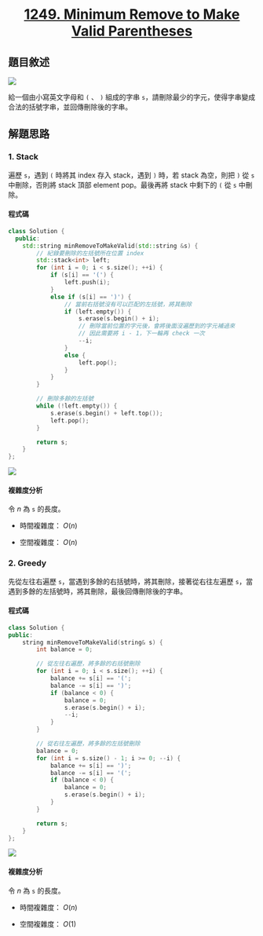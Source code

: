 # <center> [1249. Minimum Remove to Make Valid Parentheses](https://leetcode.com/problems/minimum-remove-to-make-valid-parentheses/description/) </center>

## 題目敘述

[![](https://i.imgur.com/SNnznIL.png)](https://i.imgur.com/SNnznIL.png)

給一個由小寫英文字母和 `(` 、 `)` 組成的字串 `s`，請刪除最少的字元，使得字串變成合法的括號字串，並回傳刪除後的字串。

## 解題思路

### 1. Stack

遍歷 `s`，遇到 `(` 時將其 index 存入 stack，遇到 `)` 時，若 stack 為空，則把 `)` 從 `s` 中刪除，否則將 stack 頂部 element pop。最後再將 stack 中剩下的 `(` 從 `s` 中刪除。

#### 程式碼

```cpp {.line-numbers}
class Solution {
  public:
    std::string minRemoveToMakeValid(std::string &s) {
        // 紀錄要刪除的左括號所在位置 index
        std::stack<int> left;
        for (int i = 0; i < s.size(); ++i) {
            if (s[i] == '(') {
                left.push(i);
            }
            else if (s[i] == ')') {
                // 當前右括號沒有可以匹配的左括號，將其刪除
                if (left.empty()) {
                    s.erase(s.begin() + i);
                    // 刪除當前位置的字元後，會將後面沒遍歷到的字元補過來
                    // 因此需要將 i - 1，下一輪再 check 一次
                    --i;
                }
                else {
                    left.pop();
                }
            }
        }

        // 刪除多餘的左括號
        while (!left.empty()) {
            s.erase(s.begin() + left.top());
            left.pop();
        }

        return s;
    }
};
```

[![](https://i.imgur.com/dI7oJrT.png)](https://i.imgur.com/dI7oJrT.png)

#### 複雜度分析

令 $n$ 為 `s` 的長度。

- 時間複雜度： $O(n)$

- 空間複雜度： $O(n)$

### 2. Greedy

先從左往右遍歷 `s`，當遇到多餘的右括號時，將其刪除，接著從右往左遍歷 `s`，當遇到多餘的左括號時，將其刪除，最後回傳刪除後的字串。

#### 程式碼

```cpp {.line-numbers}
class Solution {
public:
    string minRemoveToMakeValid(string& s) {
        int balance = 0;

        // 從左往右遍歷，將多餘的右括號刪除
        for (int i = 0; i < s.size(); ++i) {
            balance += s[i] == '(';
            balance -= s[i] == ')';
            if (balance < 0) {
                balance = 0;
                s.erase(s.begin() + i);
                --i;
            }
        }

        // 從右往左遍歷，將多餘的左括號刪除
        balance = 0;
        for (int i = s.size() - 1; i >= 0; --i) {
            balance += s[i] == ')';
            balance -= s[i] == '(';
            if (balance < 0) {
                balance = 0;
                s.erase(s.begin() + i);
            }
        }

        return s;
    }
};
```

[![](https://i.imgur.com/L1rX85e.png)](https://i.imgur.com/L1rX85e.png)

#### 複雜度分析

令 $n$ 為 `s` 的長度。

- 時間複雜度： $O(n)$

- 空間複雜度： $O(1)$
